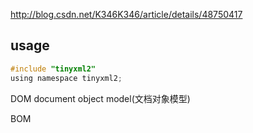 http://blog.csdn.net/K346K346/article/details/48750417
## usage
```c
#include "tinyxml2"
using namespace tinyxml2;
```

DOM
document object model(文档对象模型)

BOM
